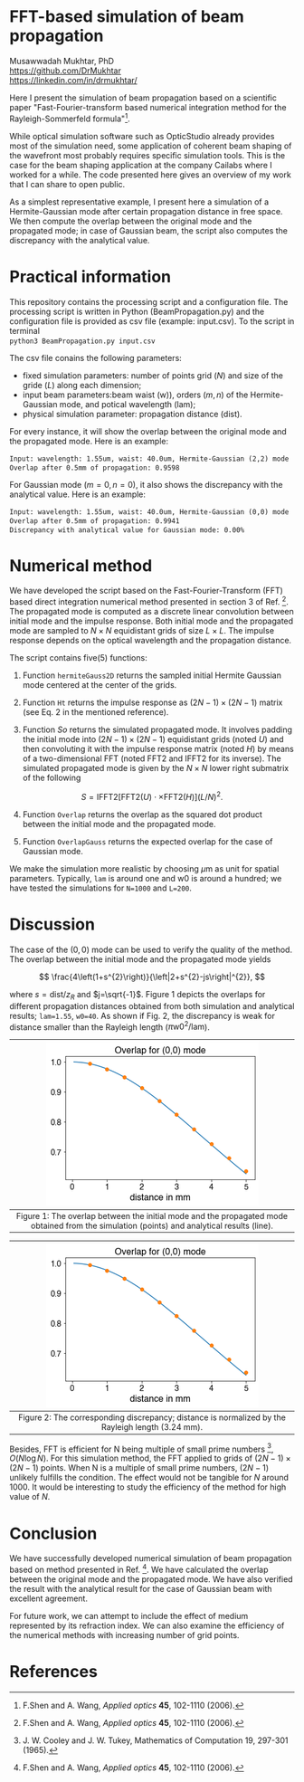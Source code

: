 FFT-based simulation of beam propagation
=================================  
Musawwadah Mukhtar, PhD  
https://github.com/DrMukhtar  
https://linkedin.com/in/drmukhtar/

Here I present the simulation of beam propagation based on a scientific paper "Fast-Fourier-transform based numerical integration method for the Rayleigh-Sommerfeld formula"[^1].

While optical simulation software such as OpticStudio already provides most of the simulation need, some application of coherent beam shaping of the wavefront most probably requires specific simulation tools. This is the case for the beam shaping application at the company Cailabs where I worked for a while. The code presented here gives an overview of my work that I can share to open public.

As a simplest representative example, I present here a simulation of a Hermite-Gaussian mode after certain propagation distance in free space. We then compute the overlap between the original mode and the propagated mode; in case of Gaussian beam, the script also computes the discrepancy with the analytical value.


# Practical information
This repository contains the processing script and a configuration file. The processing script is written in Python (BeamPropagation.py) and the configuration file is provided as csv file (example: input.csv). To the script in terminal  
`
python3 BeamPropagation.py input.csv
`

The csv file conains the following parameters:
* fixed simulation parameters: number of points grid ($N$) and size of the gride ($L$) along each dimension;
* input beam parameters:beam waist (w)), orders ($m, n$) of the Hermite-Gaussian mode, and potical wavelength (lam);
* physical simulation parameter: propagation distance (dist).

For every instance, it will show the overlap between the original mode and the propagated mode. Here is an example:  

```
Input: wavelength: 1.55um, waist: 40.0um, Hermite-Gaussian (2,2) mode  
Overlap after 0.5mm of propagation: 0.9598 
```

For Gaussian mode ($m=0, n=0$), it also shows the discrepancy with the analytical value. Here is an example:

```
Input: wavelength: 1.55um, waist: 40.0um, Hermite-Gaussian (0,0) mode  
Overlap after 0.5mm of propagation: 0.9941   
Discrepancy with analytical value for Gaussian mode: 0.00%
```

# Numerical method

We have developed the script based on the Fast-Fourier-Transform (FFT) based direct integration numerical method presented in section 3 of Ref. [^1]. The propagated mode is computed as a discrete linear convolution between initial mode and the impulse response. Both initial mode and the propagated mode are sampled to $N\times N$ equidistant grids of size $L\times L$. The impulse response depends on the optical wavelength and the propagation distance. 

The script contains five(5) functions:

1. Function `hermiteGauss2D` returns the sampled initial Hermite Gaussian mode centered at the center of the grids.

2. Function `Ht` returns the impulse response as $(2N-1)\times(2N-1)$ matrix (see Eq. 2 in the mentioned reference).

3. Function $So$ returns the simulated propagated mode. It involves padding the initial mode into $(2N-1)\times(2N-1)$ equidistant grids (noted $U$) and then convoluting it with the impulse response matrix (noted $H$) by means of a two-dimensional FFT (noted FFT2 and IFFT2 for its inverse). The simulated propagated mode is given by the $N\times N$ lower right submatrix of the following 

$$
S=\text{IFFT2}\left[\text{FFT2}\left(U\right)\cdot\times\text{FFT2}\left(H\right)\right]\left(L/N\right)^{2}.
$$

4. Function `Overlap` returns the overlap as the squared dot product between the initial mode and the propagated mode.

5. Function `OverlapGauss` returns the expected overlap for the case of Gaussian mode.

We make the simulation more realistic by choosing $\mu$m as unit for spatial parameters. Typically, `lam` is around one and w0 is around a hundred; we have tested the simulations for `N=1000` and `L=200`.

# Discussion

The case of the $(0,0)$ mode can be used to verify the quality of the method. The overlap between the initial mode and the propagated mode yields 

$$
\frac{4\left(1+s^{2}\right)}{\left|2+s^{2}-js\right|^{2}},
$$

where $s=\text{dist}/z_{R}$ and $j=\sqrt{-1}$. Figure 1 depicts the overlaps for different propagation distances obtained from both simulation and analytical results; `lam=1.55`, `w0=40`. As shown if Fig. 2, the discrepancy is weak for distance smaller than the Rayleigh length ($\pi\text{w0}^{2}/\text{lam}$).

| ![image](img1.png) |
|:--:|
| Figure 1: The overlap between the initial mode and the propagated mode obtained from the simulation (points) and analytical results (line). |

| ![image](img1.png) |
|:--:|
| Figure 2: The corresponding discrepancy; distance is normalized by the Rayleigh length (3.24 mm). |

Besides, FFT is efficient for N being multiple of small prime numbers [^2], $O(N\log N)$. For this simulation method, the FFT applied to grids of $(2N-1)\times(2N-1)$ points. When N is a multiple of small prime numbers, $(2N-1)$ unlikely fulfills the condition. The effect would not be tangible for $N$ around 1000. It would be interesting to study the efficiency of the method for high value of $N$. 


# Conclusion
We have successfully developed numerical simulation of beam propagation based on method presented in Ref. [^1]. We have calculated the overlap between the original mode and the propagated mode. We have also verified the result with the analytical result for the case of Gaussian beam with excellent agreement.

For future work, we can attempt to include the effect of medium represented by its refraction index. We can also examine the efficiency of the numerical methods with increasing number of grid points. 

# References
[^1]: F.Shen and A. Wang, *Applied optics* **45**, 102-1110 (2006).  
[^2]: J. W. Cooley and J. W. Tukey, Mathematics of Computation 19, 297-301 (1965).

